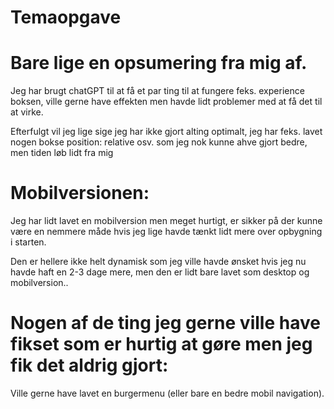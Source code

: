 # Temaopgave

# Bare lige en opsumering fra mig af.

Jeg har brugt chatGPT til at få et par ting til at fungere feks. experience boksen,
ville gerne have effekten men havde lidt problemer med at få det til at virke.

Efterfulgt vil jeg lige sige jeg har ikke gjort alting optimalt, jeg har feks.
lavet nogen bokse position: relative osv. som jeg nok kunne ahve gjort bedre,
men tiden løb lidt fra mig

# Mobilversionen:

Jeg har lidt lavet en mobilversion men meget hurtigt, er sikker på der kunne være en
nemmere måde hvis jeg lige havde tænkt lidt mere over opbygning i starten.

Den er hellere ikke helt dynamisk som jeg ville havde ønsket hvis jeg nu havde
haft en 2-3 dage mere, men den er lidt bare lavet som desktop og mobilversion..

# Nogen af de ting jeg gerne ville have fikset som er hurtig at gøre men jeg fik det aldrig gjort:

Ville gerne have lavet en burgermenu (eller bare en bedre mobil navigation).

